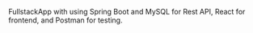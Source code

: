 FullstackApp with  using Spring Boot and MySQL for Rest API, React for frontend, and Postman for testing.
